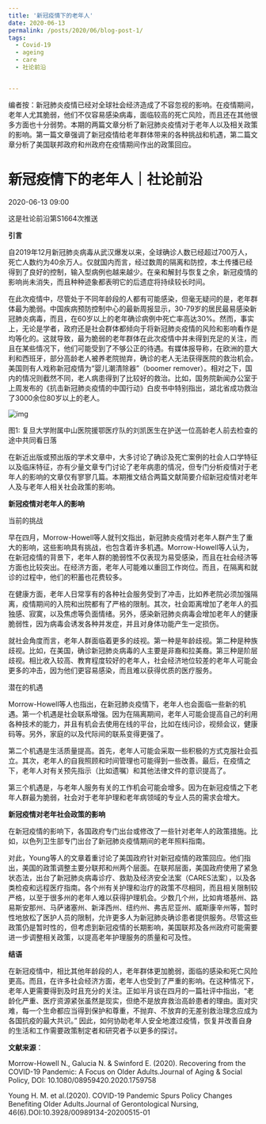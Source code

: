 ```yaml
---
title: '新冠疫情下的老年人'
date: 2020-06-13
permalink: /posts/2020/06/blog-post-1/
tags:
  - Covid-19
  - ageing
  - care
  - 社论前沿


---
```


编者按：新冠肺炎疫情已经对全球社会经济造成了不容忽视的影响。在疫情期间，老年人尤其脆弱，他们不仅容易感染病毒，面临较高的死亡风险，而且还在其他很多方面也十分弱势。本期的两篇文章分析了新冠肺炎疫情对于老年人以及相关政策的影响。第一篇文章强调了新冠疫情给老年群体带来的各种挑战和机遇，第二篇文章分析了美国联邦政府和州政府在疫情期间作出的政策回应。


# 新冠疫情下的老年人｜社论前沿 

2020-06-13 09:00


这是社论前沿第S1664次推送

**引言**

自2019年12月新冠肺炎病毒从武汉爆发以来，全球确诊人数已经超过700万人，死亡人数约为40余万人。仅就国内而言，经过数周的隔离和防控，本土传播已经得到了良好的控制，输入型病例也越来越少。在亲和解封与恢复之余，新冠疫情的影响尚未消失，而且种种迹象都表明它的后遗症将持续较长时间。

在此次疫情中，尽管处于不同年龄段的人都有可能感染，但毫无疑问的是，老年群体最为脆弱。中国疾病预防控制中心的最新周报显示，30-79岁的居民最易感染新冠肺炎病毒，而且，在60岁以上的老年确诊病例中死亡率高达30%。然而，事实上，无论是学者，政府还是社会群体都倾向于将新冠肺炎疫情的风险和影响看作是均等化的。这就导致，最为脆弱的老年群体在此次疫情中并未得到充足的关注，而且在某些情况下，他们可能受到了不够公正的待遇。有媒体报导称，在欧洲的意大利和西班牙，部分高龄老人被养老院抛弃，确诊的老人无法获得医院的救治机会。美国则有人戏称新冠疫情为“婴儿潮清除器”（boomer remover）。相对之下，国内的情况则截然不同，老人病患得到了比较好的救治。比如，国务院新闻办公室于上周发布的《抗击新冠肺炎疫情的中国行动》白皮书中特别指出，湖北省成功救治了3000余位80岁以上的老人。

![img](http://p2.itc.cn/q_70/images03/20200613/33081a35253b4c5ab5bde753de81c06e.jpeg)

图1: 复旦大学附属中山医院援鄂医疗队的刘凯医生在护送一位高龄老人前去检查的途中共同看日落

在新近出版或预出版的学术文章中，大多讨论了确诊及死亡案例的社会人口学特征以及临床特征，亦有少量文章专门讨论了老年病患的情况，但专门分析疫情对于老年人的影响的文章仅有寥寥几篇。本期推文结合两篇文献简要介绍新冠疫情对老年人及与老年人相关社会政策的影响。

**新冠疫情对老年人的影响**

当前的挑战

早在四月，Morrow-Howell等人就刊文指出，新冠肺炎疫情对老年人群产生了重大的影响，这些影响具有挑战，也包含着许多机遇。Morrow-Howell等人认为，在新冠疫情的背景下，老年人群的脆弱性不仅表现为易受感染，而且在社会经济等方面也比较突出。在经济方面，老年人可能难以重回工作岗位。而且，在隔离和就诊的过程中，他们的积蓄也花费较多。

在健康方面，老年人日常享有的各种社会服务受到了冲击，比如养老院必须加强隔离，疫情期间的入院和出院都有了严格的限制。其次，社会距离增加了老年人的孤独感、寂寞，以及焦虑等负面情绪。另外，感染新冠肺炎病毒会增加老年人的健康脆弱性，因为病毒会诱发各种并发症，并且对身体功能产生一定损伤。

就社会角度而言，老年人群面临着更多的歧视。第一种是年龄歧视。第二种是种族歧视。比如，在美国，确诊新冠肺炎病毒的人主要是非裔和拉美裔。第三种是阶层歧视。相比收入较高、教育程度较好的老年人，社会经济地位较差的老年人可能会更多的冲击，因为他们更容易感染，而且难以获得优质的医疗服务。

潜在的机遇

Morrow-Howell等人也指出，在新冠肺炎疫情下，老年人也会面临一些新的机遇。第一个机遇是社会联系增强。因为在隔离期间，老年人可能会提高自己的利用各种技术的能力，并且有机会去使用在线的平台，比如在线问诊，视频会议，健康码等。另外，家庭的以及代际间的联系变得更强了。

第二个机遇是生活质量提高。首先，老年人可能会采取一些积极的方式克服社会孤立。其次，老年人的自我照顾和时间管理也可能得到一些改善。最后，在疫情之下，老年人对有关预先指示（比如遗嘱）和其他法律文件的意识提高了。

第三个机遇是，与老年人服务有关的工作机会可能会增多。因为在新冠疫情之下老年人群最为脆弱，社会对于老年护理和老年病领域的专业人员的需求会增大。

**新冠疫情对老年社会政策的影响**

在新冠疫情的影响下，各国政府专门出台或修改了一些针对老年人的政策措施。比如，以色列卫生部专门出台了新冠肺炎疫情期间的老年照料指南。

对此，Young等人的文章着重讨论了美国政府针对新冠疫情的政策回应。他们指出，美国的政策调整主要分联邦和州两个层面。在联邦层面，美国政府使用了紧急状态法，出台了新冠肺炎病毒诊疗、救助及经济安全法案（CARES法案），以及各类检疫和远程医疗指南。各个州有关护理和治疗的政策不尽相同，而且相关限制较严格，以至于很多州的老年人难以获得护理机会。少数几个州，比如肯塔基州、路易斯安那州、马萨诸塞州、新泽西州、纽约州、弗吉尼亚州、威斯康辛州等，暂时性地放松了医护人员的限制，允许更多人为新冠肺炎确诊患者提供服务。尽管这些政策仍是暂时性的，但考虑到新冠疫情的长期影响，美国联邦及各州政府可能需要进一步调整相关政策，以提高老年护理服务的质量和可及性。

**结语**

在新冠疫情中，相比其他年龄段的人，老年群体更加脆弱，面临的感染和死亡风险更高。而且，在许多社会经济方面，老年人也受到了严重的影响。在这种情况下，老年人更需要得到及时且充分的关注。正如半月谈在四月的一篇社评中指出，“老龄化严重、医疗资源紧张虽然是现实，但绝不是放弃救治高龄患者的理由。面对灾难，每一个生命都应当得到保护和尊重，不抛弃、不放弃的无差别救治理念应成为各国抗疫的最大共识。” 因此，如何协助老年人安全地渡过疫情，恢复并改善自身的生活和工作需要政策制定者和研究者予以更多的探讨。



**文献来源**：

Morrow-Howell N., Galucia N. & Swinford E. (2020). Recovering from the COVID-19 Pandemic: A Focus on Older Adults.Journal of Aging & Social Policy, DOI: 10.1080/08959420.2020.1759758

Young H. M. et al.(2020). COVID-19 Pandemic Spurs Policy Changes Benefiting Older Adults.Journal of Gerontological Nursing, 46(6).DOI:10.3928/00989134-20200515-01
